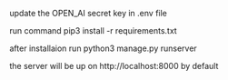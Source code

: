 update the OPEN_AI secret key in .env file

run command
pip3 install -r requirements.txt

after installaion run
python3 manage.py runserver

the server will be up on http://localhost:8000 by default